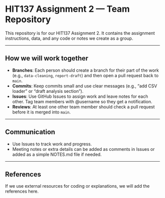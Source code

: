 # HIT137 Assignment 2 — Team Repository

This repository is for our HIT137 Assignment 2. It contains the assignment instructions, data, and any code or notes we create as a group.

---

## How we will work together

- **Branches**: Each person should create a branch for their part of the work (e.g., `data-cleaning`, `report-draft`) and then open a pull request back to `main`.
- **Commits**: Keep commits small and use clear messages (e.g., “add CSV loader” or “draft analysis section”).
- **Issues**: Use GitHub Issues to assign work and leave notes for each other. Tag team members with @username so they get a notification.
- **Reviews**: At least one other team member should check a pull request before it is merged into `main`.

---

## Communication

- Use Issues to track work and progress.
- Meeting notes or extra details can be added as comments in Issues or added as a simple NOTES.md file if needed.

---

## References

If we use external resources for coding or explanations, we will add the references here.

